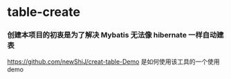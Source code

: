 # table-create

### 创建本项目的初衷是为了解决 Mybatis 无法像 hibernate 一样自动建表
https://github.com/newShiJ/creat-table-Demo 是如何使用该工具的一个使用demo
